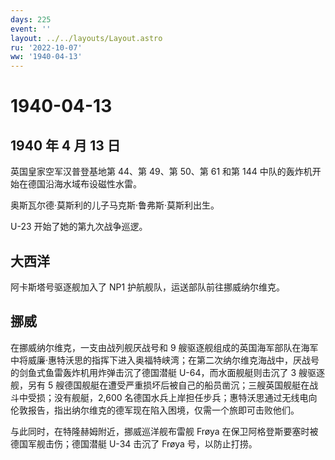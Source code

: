 ```yaml
---
days: 225
event: ''
layout: ../../layouts/Layout.astro
ru: '2022-10-07'
ww: '1940-04-13'
---
```


# 1940-04-13

## 1940 年 4 月 13 日

英国皇家空军汉普登基地第 44、第 49、第 50、第 61 和第 144
中队的轰炸机开始在德国沿海水域布设磁性水雷。

奥斯瓦尔德·莫斯利的儿子马克斯·鲁弗斯·莫斯利出生。

U-23 开始了她的第九次战争巡逻。

## 大西洋

阿卡斯塔号驱逐舰加入了 NP1 护航舰队，运送部队前往挪威纳尔维克。

## 挪威

在挪威纳尔维克，一支由战列舰厌战号和 9
艘驱逐舰组成的英国海军部队在海军中将威廉·惠特沃思的指挥下进入奥福特峡湾；在第二次纳尔维克海战中，厌战号的剑鱼式鱼雷轰炸机用炸弹击沉了德国潜艇
U-64，而水面舰艇则击沉了 3 艘驱逐舰，另有 5
艘德国舰艇在遭受严重损坏后被自己的船员凿沉；三艘英国舰艇在战斗中受损；没有舰艇，2,600
名德国水兵上岸担任步兵；惠特沃思通过无线电向伦敦报告，指出纳尔维克的德军现在陷入困境，仅需一个旅即可击败他们。

与此同时，在特隆赫姆附近，挪威巡洋舰布雷舰 Frøya
在保卫阿格登斯要塞时被德国军舰击伤；德国潜艇 U-34 击沉了 Frøya
号，以防止打捞。
